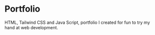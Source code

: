 # Portfolio
HTML, Tailwind CSS and Java Script, portfolio I created for fun to try my hand at web development. 



